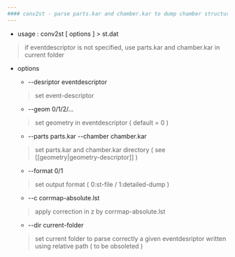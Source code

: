 ```yaml
---
#### conv2st - parse parts.kar and chamber.kar to dump chamber structure in st.dat format
---
```


+ usage : conv2st [ options ] > st.dat
> if eventdescriptor is not specified, use parts.kar and chamber.kar in current folder  
+ options
  - --desriptor eventdescriptor
  > set event-descriptor  

  - --geom 0/1/2/...
  > set geometry in eventdescriptor ( default = 0 )  
  
  - --parts parts.kar --chamber chamber.kar
  > set parts.kar and chamber.kar directory ( see [[geometry|geometry-descriptor]] )  
  
  - --format 0/1
  > set output format ( 0:st-file / 1:detailed-dump )  
  
  - --c corrmap-absolute.lst
  > apply correction in z by corrmap-absolute.lst  
  
  - --dir current-folder
  > set current folder to parse correctly a given eventdesriptor written using relative path ( to be obsoleted )  
